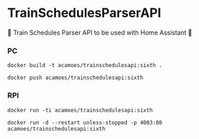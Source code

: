 # TrainSchedulesParserAPI
:monorail: Train Schedules Parser API to be used with Home Assistant :metal:

<h3>PC </h3>

```
docker build -t acamoes/trainschedulesapi:sixth .

docker push acamoes/trainschedulesapi:sixth
```

<h3>RPI </h3>

```
docker run -ti acamoes/trainschedulesapi:sixth

docker run -d --restart unless-stopped -p 4003:80 acamoes/trainschedulesapi:sixth
```
